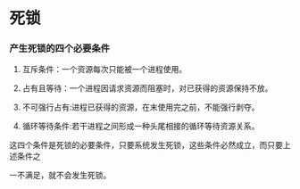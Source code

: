 # 死锁

### 产生死锁的四个必要条件

1.  互斥条件：一个资源每次只能被一个进程使用。

2.  占有且等待：一个进程因请求资源而阻塞时，对已获得的资源保持不放。

3.  不可强行占有:进程已获得的资源，在末使用完之前，不能强行剥夺。

4.  循环等待条件:若干进程之间形成一种头尾相接的循环等待资源关系。

这四个条件是死锁的必要条件，只要系统发生死锁，这些条件必然成立，而只要上述条件之

一不满足，就不会发生死锁。
